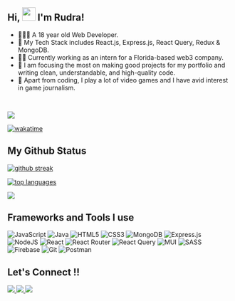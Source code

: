  ## Hi, <img src="https://raw.githubusercontent.com/MartinHeinz/MartinHeinz/master/wave.gif" width="30px"> I'm Rudra!

- 🙋🏻‍♂️ A 18 year old Web Developer. 
- 🔧 My Tech Stack includes React.js, Express.js, React Query, Redux & MongoDB.
- 👨‍💻 Currently working as an intern for a Florida-based web3 company.
- 🎯 I am focusing the most on making good projects for my portfolio and writing clean, understandable, and high-quality code.
- 🚀 Apart from coding, I play a lot of video games and I have avid interest in game journalism.
<br/>

  ![](https://visitor-badge.laobi.icu/badge?page_id=rk03ind.visitor-badge&style=flat-square&color=0088cc) 


  [![wakatime](https://wakatime.com/badge/user/a7924e1b-9408-4de7-aac3-b6d8a4e258a1.svg)](https://wakatime.com/@a7924e1b-9408-4de7-aac3-b6d8a4e258a1)

 ## My Github Status
  
  [![github streak](https://github-readme-streak-stats.herokuapp.com/?user=rk03ind&theme=tokyonight)](https://github.com/DenverCoder1/github-readme-streak-stats)
  
  [![ top languages](https://github-readme-stats.vercel.app/api/top-langs/?username=rk03ind&theme=tokyonight)](https://github.com/anuraghazra/github-readme-stats)

  ![](https://github-profile-summary-cards.vercel.app/api/cards/profile-details?username=rk03ind&theme=tokyonight)

## Frameworks and Tools I use 
 ![JavaScript](https://img.shields.io/badge/javascript-%23323330.svg?style=for-the-badge&logo=javascript&logoColor=%23F7DF1E)
 ![Java](https://img.shields.io/badge/java-%23ED8B00.svg?style=for-the-badge&logo=java&logoColor=white)
 ![HTML5](https://img.shields.io/badge/html5-%23E34F26.svg?style=for-the-badge&logo=html5&logoColor=white)
 ![CSS3](https://img.shields.io/badge/css3-%231572B6.svg?style=for-the-badge&logo=css3&logoColor=white)
 ![MongoDB](https://img.shields.io/badge/MongoDB-%234ea94b.svg?style=for-the-badge&logo=mongodb&logoColor=white)
 ![Express.js](https://img.shields.io/badge/express.js-%23404d59.svg?style=for-the-badge&logo=express&logoColor=%2361DAFB)
 ![NodeJS](https://img.shields.io/badge/node.js-6DA55F?style=for-the-badge&logo=node.js&logoColor=white)
 ![React](https://img.shields.io/badge/react-%2320232a.svg?style=for-the-badge&logo=react&logoColor=%2361DAFB)
 ![React Router](https://img.shields.io/badge/React_Router-CA4245?style=for-the-badge&logo=react-router&logoColor=white)
 ![React Query](https://img.shields.io/badge/-React%20Query-FF4154?style=for-the-badge&logo=react%20query&logoColor=white)
 ![MUI](https://img.shields.io/badge/MUI-%230081CB.svg?style=for-the-badge&logo=mui&logoColor=white)
 ![SASS](https://img.shields.io/badge/SASS-hotpink.svg?style=for-the-badge&logo=SASS&logoColor=white)
 ![Firebase](https://img.shields.io/badge/firebase-%23039BE5.svg?style=for-the-badge&logo=firebase)
 ![Git](https://img.shields.io/badge/git-%23F05033.svg?style=for-the-badge&logo=git&logoColor=white)
 ![Postman](https://img.shields.io/badge/Postman-FF6C37?style=for-the-badge&logo=postman&logoColor=white)

## Let's Connect !! 
<a href="https://twitter.com/rudra_konar">
 <img src="https://img.shields.io/badge/Twitter-%231DA1F2.svg?style=for-the-badge&logo=Twitter&logoColor=white"/>
</a>
<a href="https://www.linkedin.com/in/rudra-konar">
 <img src="https://img.shields.io/badge/linkedin-%230077B5.svg?style=for-the-badge&logo=linkedin&logoColor=white"/>
</a>
<a href="https://www.instagram.com/rudra.konar/">
 <img src="https://img.shields.io/badge/Instagram-%23E4405F.svg?style=for-the-badge&logo=Instagram&logoColor=white"/>
</a>
